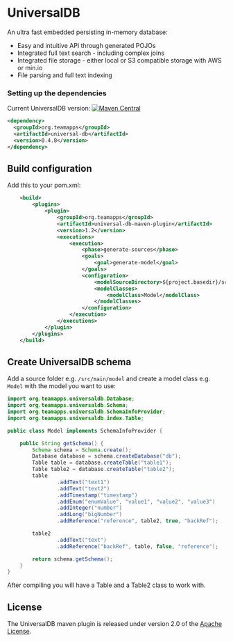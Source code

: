 
# UniversalDB

An ultra fast embedded persisting in-memory database:

* Easy and intuitive API through generated POJOs
* Integrated full text search - including complex joins
* Integrated file storage - either local or S3 compatible storage with AWS or min.io
* File parsing and full text indexing

### Setting up the dependencies

Current UniversalDB version: [![Maven Central](https://maven-badges.herokuapp.com/maven-central/org.teamapps/universal-db/badge.svg)](https://maven-badges.herokuapp.com/maven-central/org.teamapps/universal-db)
```xml
<dependency>
  <groupId>org.teamapps</groupId>
  <artifactId>universal-db</artifactId>
  <version>0.4.8</version>
</dependency>
```

## Build configuration

Add this to your pom.xml:

```xml
    <build>
        <plugins>
            <plugin>
                <groupId>org.teamapps</groupId>
                <artifactId>universal-db-maven-plugin</artifactId>
                <version>1.2</version>
                <executions>
                    <execution>
                        <phase>generate-sources</phase>
                        <goals>
                            <goal>generate-model</goal>
                        </goals>
                        <configuration>
                            <modelSourceDirectory>${project.basedir}/src/main/model</modelSourceDirectory>
                            <modelClasses>
                                <modelClass>Model</modelClass>
                            </modelClasses>
                        </configuration>
                    </execution>
                </executions>
            </plugin>
        </plugins>
    </build>
```

## Create UniversalDB schema 

Add a source folder e.g. `/src/main/model` and create a model class e.g. `Model` with the model you want to use:

```java
import org.teamapps.universaldb.Database;
import org.teamapps.universaldb.Schema;
import org.teamapps.universaldb.SchemaInfoProvider;
import org.teamapps.universaldb.index.Table;

public class Model implements SchemaInfoProvider {

	public String getSchema() {
		Schema schema = Schema.create();
		Database database = schema.createDatabase("db");
		Table table = database.createTable("table1");
		Table table2 = database.createTable("table2");
		table
				.addText("text1")
				.addText("text2")
				.addTimestamp("timestamp")
				.addEnum("enumValue", "value1", "value2", "value3")
				.addInteger("number")
				.addLong("bigNumber")
				.addReference("reference", table2, true, "backRef");

		table2
				.addText("text")
				.addReference("backRef", table, false, "reference");

		return schema.getSchema();
	}
}
```
After compiling you will have a Table and a Table2 class to work with.


## License

The UniversalDB maven plugin is released under version 2.0 of the [Apache License](https://www.apache.org/licenses/LICENSE-2.0).
